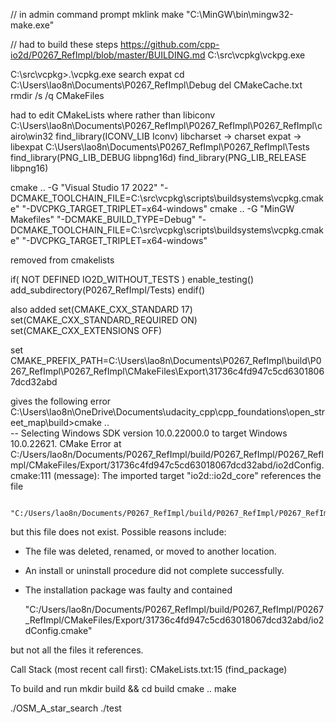 // in admin command prompt
mklink make "C:\MinGW\bin\mingw32-make.exe"

// had to build these steps
https://github.com/cpp-io2d/P0267_RefImpl/blob/master/BUILDING.md
C:\src\vcpkg\vckpg.exe

C:\src\vcpkg>.\vcpkg.exe search expat
cd C:\Users\lao8n\Documents\P0267_RefImpl\Debug
del CMakeCache.txt
rmdir /s /q CMakeFiles

had to edit CMakeLists where rather than libiconv C:\Users\lao8n\Documents\P0267_RefImpl\P0267_RefImpl\P0267_RefImpl\cairo\win32
find_library(ICONV_LIB Iconv)
libcharset -> charset
expat -> libexpat
C:\Users\lao8n\Documents\P0267_RefImpl\P0267_RefImpl\Tests
	find_library(PNG_LIB_DEBUG libpng16d)
	find_library(PNG_LIB_RELEASE libpng16)

cmake .. -G "Visual Studio 17 2022" "-DCMAKE_TOOLCHAIN_FILE=C:\src\vcpkg\scripts\buildsystems\vcpkg.cmake" "-DVCPKG_TARGET_TRIPLET=x64-windows" 
cmake .. -G "MinGW Makefiles" "-DCMAKE_BUILD_TYPE=Debug" "-DCMAKE_TOOLCHAIN_FILE=C:\src\vcpkg\scripts\buildsystems\vcpkg.cmake" "-DVCPKG_TARGET_TRIPLET=x64-windows"

removed from cmakelists

if( NOT DEFINED IO2D_WITHOUT_TESTS )
	enable_testing()
	add_subdirectory(P0267_RefImpl/Tests)
endif()

also added
	set(CMAKE_CXX_STANDARD 17)
	set(CMAKE_CXX_STANDARD_REQUIRED ON)
	set(CMAKE_CXX_EXTENSIONS OFF)

set CMAKE_PREFIX_PATH=C:\Users\lao8n\Documents\P0267_RefImpl\build\P0267_RefImpl\P0267_RefImpl\CMakeFiles\Export\31736c4fd947c5cd63018067dcd32abd

gives the following error 
C:\Users\lao8n\OneDrive\Documents\udacity_cpp\cpp_foundations\open_street_map\build>cmake ..                                                                                        
-- Selecting Windows SDK version 10.0.22000.0 to target Windows 10.0.22621.
CMake Error at C:/Users/lao8n/Documents/P0267_RefImpl/build/P0267_RefImpl/P0267_RefImpl/CMakeFiles/Export/31736c4fd947c5cd63018067dcd32abd/io2dConfig.cmake:111 (message):
  The imported target "io2d::io2d_core" references the file

     "C:/Users/lao8n/Documents/P0267_RefImpl/build/P0267_RefImpl/P0267_RefImpl/lib/io2d_core.lib"

  but this file does not exist.  Possible reasons include:

  * The file was deleted, renamed, or moved to another location.

  * An install or uninstall procedure did not complete successfully.

  * The installation package was faulty and contained

     "C:/Users/lao8n/Documents/P0267_RefImpl/build/P0267_RefImpl/P0267_RefImpl/CMakeFiles/Export/31736c4fd947c5cd63018067dcd32abd/io2dConfig.cmake"

  but not all the files it references.

Call Stack (most recent call first):
  CMakeLists.txt:15 (find_package)

To build and run
mkdir build && cd build
cmake ..
make

./OSM_A_star_search
./test
